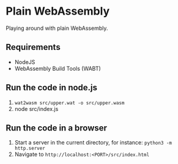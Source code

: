 # Plain WebAssembly

Playing around with plain WebAssembly.

## Requirements

* NodeJS
* WebAssembly Build Tools (WABT)

## Run the code in node.js

1. `wat2wasm src/upper.wat -o src/upper.wasm`
2. node src/index.js

## Run the code in a browser

1. Start a server in the current directory, for instance: `python3 -m http.server`
2. Navigate to `http://localhost:<PORT>/src/index.html`
